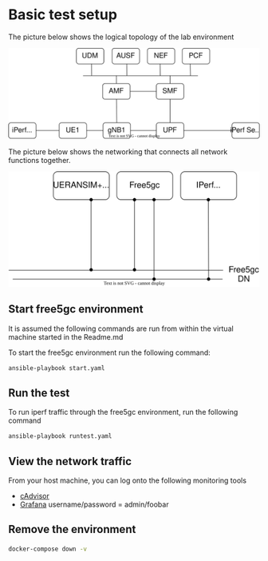 # Basic test setup

The picture below shows the logical topology of the lab environment

![topology](lab.drawio.svg)

The picture below shows the networking that connects all network functions together.

![networking](networking.drawio.svg)


## Start free5gc environment

It is assumed the following commands are run from within the virtual machine started in the Readme.md

To start the free5gc environment run the following command:

```bash
ansible-playbook start.yaml
```

## Run the test

To run iperf traffic through the free5gc environment, run the following command

```bash
ansible-playbook runtest.yaml
```

## View the network traffic

From your host machine, you can log onto the following monitoring tools

* [cAdvisor](http://192.168.10.100:8080)
* [Grafana](http://192.168.10.100:3000) username/password = admin/foobar

## Remove the environment

```bash
docker-compose down -v
```